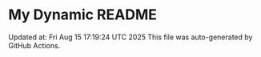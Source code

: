 # My Dynamic README
Updated at: Fri Aug 15 17:19:24 UTC 2025
This file was auto-generated by GitHub Actions.
